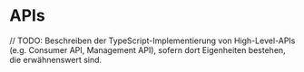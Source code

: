 # APIs

// TODO: Beschreiben der TypeScript-Implementierung von High-Level-APIs (e.g. Consumer API, Management API), sofern dort Eigenheiten bestehen, die erwähnenswert sind.
